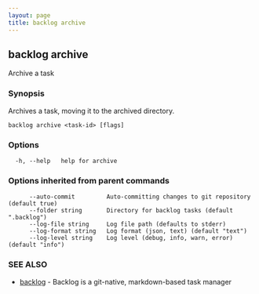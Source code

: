 ```yaml
---
layout: page
title: backlog archive
---
```


## backlog archive

Archive a task

### Synopsis

Archives a task, moving it to the archived directory.

```
backlog archive <task-id> [flags]
```

### Options

```
  -h, --help   help for archive
```

### Options inherited from parent commands

```
      --auto-commit         Auto-committing changes to git repository (default true)
      --folder string       Directory for backlog tasks (default ".backlog")
      --log-file string     Log file path (defaults to stderr)
      --log-format string   Log format (json, text) (default "text")
      --log-level string    Log level (debug, info, warn, error) (default "info")
```

### SEE ALSO

* [backlog](backlog.md)	 - Backlog is a git-native, markdown-based task manager

